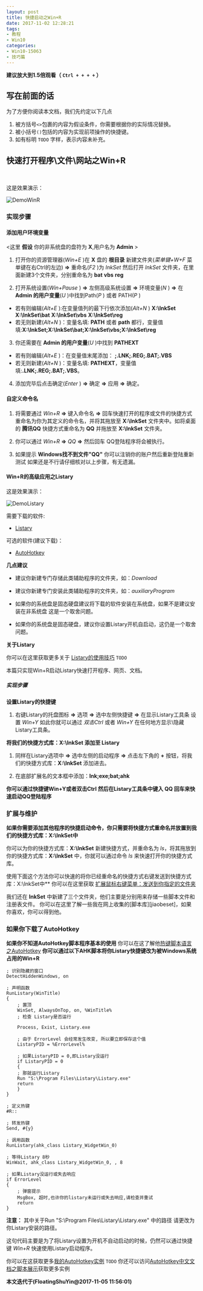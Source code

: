 ```yaml
---
layout: post
title: 快捷启动之Win+R
date: 2017-11-02 12:28:21
tags:
- 教程
- Win10
categories:
- Win10-15063
- 技巧篇
---
```


**建议放大到1.5倍观看（ ``Ctrl + + + +`` ）**

## 写在前面的话
为了方便你阅读本文档，我们先约定以下几点
1. 被方括号`<>`包裹的内容为假设条件，你需要根据你的实际情况替换。
2. 被小括号`()`包括的内容为实现前项操作的快捷键。
3. 如有标明 `TODO` 字样，表示内容未补充。

## 快速打开程序\\文件\\网站之Win+R

</br>

这是效果演示：

![DemoWinR][WinRGif]

[WinRGif]: <http://oy9dwtsnx.bkt.clouddn.com/WinRDemo.gif> (WinRDemo.gif)
<!-- more -->
### 实现步骤

#### 添加用户环境变量

<这里 **假设** 你的非系统盘的盘符为 **X**,用户名为 **Admin** >
1. 打开你的资源管理器(*Win+E* )在 **X** 盘的 **根目录** 新建文件夹(*菜单键+W+F* 菜单键在右Ctrl的左边)  **=>** 重命名(*F2* )为 *lnkSet* 然后打开 *lnkSet* 文件夹，在里面新建3个文件夹，分别重命名为 **bat** **vbs** **reg**

2. 打开系统设置(*Win+Pause* ) **=>** 左侧高级系统设置 **=>** 环境变量(*N* ) **=>** 在 **Admin 的用户变量**(*U* )中找到Path(*P* ) 或者 PATH(*P* )
- 若有则编辑(*Alt+E* ):在变量值列的最下行依次添加(*Alt+N* ) **X:\lnkSet** **X:\lnkSet\bat** **X:\lnkSet\vbs** **X:\lnkSet\reg**
- 若无则新建(*Alt+N* )：变量名填: **PATH** 或者 **path** 都行，变量值填:**X:\lnkSet;X:\lnkSet\bat;X:\lnkSet\vbs;X:\lnkSet\reg**

3. 你还需要在 **Admin 的用户变量**(*U* )中找到 **PATHEXT**
- 若有则编辑(*Alt+E* )：在变量值末尾添加： **;.LNK;.REG;.BAT;.VBS**
- 若无则新建(*Alt+N* )：变量名填: **PATHEXT**，变量值填:**.LNK;.REG;.BAT;.VBS**。

4. 添加完毕后点击确定(*Enter* ) **=>** 确定 **=>** 应用 **=>** 确定。

#### 自定义命令名

1. 将需要通过 *Win+R* **=>**  键入命令名 **=>** 回车快速打开的程序或文件的快捷方式重命名为你为其定义的命令名，并将其拖放至 **X:\lnkSet** 文件夹中。如将桌面的 **腾讯QQ** 快捷方式重命名为 **QQ** 并拖放至 **X:\lnkSet** 文件夹。

2. 你可以通过 *Win+R* **=>**  *QQ* **=>** 然后回车 QQ登陆程序将会被执行。

3. 如果提示 **Windows找不到文件"QQ"** 你可以注销你的账户然后重新登陆重新测试
如果还是不行请仔细核对以上步骤，有无遗漏。

#### Win+R的高级应用之Listary

这是效果演示：

![DemoListary][ListaryGif]

[ListaryGif]: <http://oy9dwtsnx.bkt.clouddn.com/ListaryDemo.gif> (ListaryDemo.gif)

需要下载的软件:
- [Listary][Listary]

可选的软件(建议下载)：
- [AutoHotkey][AutoHotkey]

**几点建议**

- 建议你新建专门存储此类辅助程序的文件夹，如：*Download*

- 建议你新建专门安装此类辅助程序的文件夹，如：*auxiliaryProgram*

- 如果你的系统盘是固态硬盘建议将下载的软件安装在系统盘，如果不是建议安装在非系统盘
这是一个取舍问题。

- 如果你的系统盘是固态硬盘，建议你设置Listary开机自启动，这仍是一个取舍问题。

**关于Listary**

你可以在这里获取更多关于 [Listary的使用技巧][Listary技巧]  `TODO`

本篇只实现Win+R启动Listary快速打开程序、网页、文档。
##### 实现步骤
**设置Listary的快捷键**
1. 右键Listary的托盘图标 **=>** 选项 **=>** 选中左侧快捷键 **=>** 在显示Listary工具条 设置 *Win+Y* 如此你就可以通过 *双击Ctrl* 或者 *Win+Y* 在任何地方显示\\隐藏Listary工具条。

**将我们的快捷方式库：**X:\lnkSet** 添加至 Listary**
1. 同样在Listary选项中 **=>**  选中左侧的启动程序 **=>** 点击左下角的 **+** 按钮，将我们的快捷方式库：**X:\lnkSet** 添加进去。

2. 在底部扩展名的文本框中添加：**lnk;exe;bat;ahk**

**你可以通过快捷键Win+Y或者双击Ctrl 然后在Listary工具条中键入 QQ 回车来快速启动QQ登陆程序**

### 扩展与维护

**如果你需要添加其他程序的快捷启动命令，你只需要将快捷方式重命名并放置到我们的快捷方式库：X:\lnkSet中**

你可以为你的快捷方式库：**X:\lnkSet** 新建快捷方式，并重命名为 *ls*，将其拖放到你的快捷方式库：**X:\lnkSet** 中，你就可以通过命令 *ls* 来快速打开你的快捷方式库。

使用下面这个方法你可以快速的将你已经重命名的快捷方式右键发送到快捷方式库：X:\lnkSet中**
你可以在这里获取 [扩展鼠标右键菜单：发送到你指定的文件夹][SendTo]



我们还在 **lnkSet** 中新建了三个文件夹，他们主要是分别用来存储一些脚本文件和注册表文件。
你可以在这里了解一些我在网上收集的[脚本库][jiaobeset]，如果你喜欢，你可以得到他。
### 如果你下载了AutoHotkey

**如果你不知道AutoHotkey脚本程序基本的使用**
你可以在这了解他[热键脚本语言之AutoHotkey][热键脚本语言之AutoHotkey]
**你可以通过以下AHK脚本将你Listary快捷键改为被Windows系统占用的Win+R**

```ahk
; 识别隐藏的窗口
DetectHiddenWindows, on

; 声明函数
RunListary(WinTitle)
{
    ; 置顶
    WinSet, AlwaysOnTop, on, %WinTitle%
    ; 检查 Listary是否运行

    Process, Exist, Listary.exe

    ; 由于 ErrorLevel 会经常发生改变, 所以要立即保存这个值
    ListaryPID = %ErrorLevel%  

    ; 如果ListaryPID = 0,即Listary没运行
    if ListaryPID = 0
    {
    ; 那就运行Listary
    Run "S:\Program Files\Listary\Listary.exe"
    return
    }
}

; 定义热键
#R::

; 转发热键
Send, #{y}

; 调用函数
RunListary(ahk_class Listary_WidgetWin_0)

; 等待Listary 8秒
WinWait, ahk_class Listary_WidgetWin_0, , 8

; 如果Listary没运行或失去响应
if ErrorLevel
{
    ; 弹窗提示
    MsgBox, 超时,也许你的listary未运行或失去响应,请检查并重试
    return
}

```
**注意：** 其中关于Run "S:\\Program Files\\Listary\\Listary.exe" 中的路径 请更改为你Listary安装的路径。

这句代码主要是为了将Listary设置为开机不自动启动的时候，仍然可以通过快捷键 *Win+R* 快速使用Listary启动程序。

你可以在这获取更多[我的AutoHotkey实例][我的AutoHotkey实例] `TODO`
你还可以访问[AutoHotkey中文文档之脚本展示][AutoHotkey脚本展示]获取更多实例

**本文迭代于(FloatingShuYin@2017-11-05 11:56:01)**

[WinRVideo]: <#> (bilibili)

[ListaryVideo]: <#> (bilibili)

[Listary]: <http://www.listary.com/> (Listary官网)

[AutoHotkey]: <https://www.autohotkey.com/> (AutoHotkey官网)

[Listary]: <http://floatsyi.com/2017/11/05/%E4%B8%80%E5%88%87%E7%9A%84%E5%85%A5%E5%8F%A3%E4%B9%8BListary/> (一切的入口之Listary)

[SendTo]: <http://floatsyi.com/2017/11/05/%E6%89%A9%E5%B1%95%E5%8F%B3%E9%94%AE%E8%8F%9C%E5%8D%95%E5%8F%91%E9%80%81%E5%88%B0%E4%B9%8BSendTo/> (扩展鼠标右键菜单：发送到你指定的文件夹)

[jiaobenset]: <http://www.floatsyi.com/2017/11/19/%E8%84%9A%E6%9C%AC%E9%9B%86/> (脚本集)

[热键脚本语言之AutoHotkey]: <http://floatsyi.com/2017/12/31/%E7%83%AD%E9%94%AE%E8%84%9A%E6%9C%AC%E8%AF%AD%E8%A8%80%E4%B9%8BAutoHotKey/> (热键脚本语言之AutoHotkey)

[AutoHotkey脚本展示]: <https://ahkcn.github.io/docs/scripts/index.htm> (AutoHotkey脚本展示)

[我的AutoHotkey实例]: <#> (AutoHotkey实例)

[Listary技巧]: <http://floatsyi.com/2017/11/05/%E4%B8%80%E5%88%87%E7%9A%84%E5%85%A5%E5%8F%A3%E4%B9%8BListary/> (Listary技巧)
